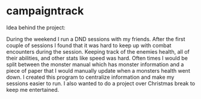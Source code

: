 # campaigntrack

Idea behind the project:

During the weekend I run a DND sessions with my friends. After the first couple of sessions I found that it was hard to keep up with combat encounters during the session. Keeping track of the enemies health, all of their abilities, and other stats like speed was hard. Often times I would be split between the monster manual which has monster information and a piece of paper that I would manually update when a monsters health went down. I created this program to centralize information and make my sessions easier to run. I also wanted to do a project over Christmas break to keep me entertained. 

